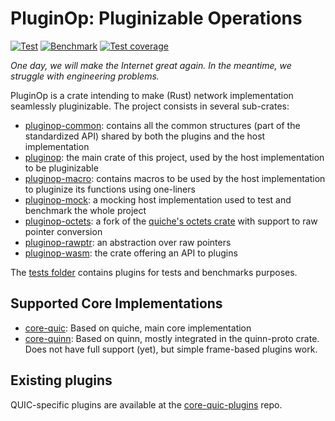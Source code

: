 # PluginOp: Pluginizable Operations

[![Test](https://github.com/core-quic/pluginop/actions/workflows/rust.yml/badge.svg?branch=main)](https://github.com/core-quic/pluginop/actions/workflows/rust.yml?query=branch%main)
[![Benchmark](https://github.com/core-quic/pluginop/actions/workflows/benchmark.yml/badge.svg?branch=main)](https://github.com/core-quic/pluginop/actions/workflows/benchmark.yml?query=branch%main)
[![Test coverage](https://codecov.io/gh/core-quic/pluginop/branch/main/graph/badge.svg?token=22VU1757X3)](https://codecov.io/gh/core-quic/pluginop)

*One day, we will make the Internet great again. In the meantime, we struggle with engineering problems.*

PluginOp is a crate intending to make (Rust) network implementation seamlessly pluginizable.
The project consists in several sub-crates:

- [pluginop-common](https://github.com/core-quic/pluginop/tree/main/common): contains all the common structures (part of the standardized API) shared by both the plugins and the host implementation
- [pluginop](https://github.com/core-quic/pluginop/tree/main/lib): the main crate of this project, used by the host implementation to be pluginizable
- [pluginop-macro](https://github.com/core-quic/pluginop/tree/main/macro): contains macros to be used by the host implementation to pluginize its functions using one-liners
- [pluginop-mock](https://github.com/core-quic/pluginop/tree/main/mock): a mocking host implementation used to test and benchmark the whole project
- [pluginop-octets](https://github.com/core-quic/pluginop/tree/main/octets): a fork of the [quiche's octets crate](https://github.com/cloudflare/quiche/tree/master/octets) with support to raw pointer conversion
- [pluginop-rawptr](https://github.com/core-quic/pluginop/tree/main/rawptr): an abstraction over raw pointers
- [pluginop-wasm](https://github.com/core-quic/pluginop/tree/main/wasm): the crate offering an API to plugins

The [tests folder](https://github.com/core-quic/pluginop/tree/main/tests) contains plugins for tests and benchmarks purposes.


## Supported Core Implementations

- [core-quic](https://github.com/core-quic/core-quiche): Based on quiche, main core implementation
- [core-quinn](https://github.com/core-quic/core-quinn): Based on quinn, mostly integrated in the quinn-proto crate. Does not have full support (yet), but simple frame-based plugins work.


## Existing plugins

QUIC-specific plugins are available at the [core-quic-plugins](https://github.com/core-quic/core-quic-plugins) repo.
